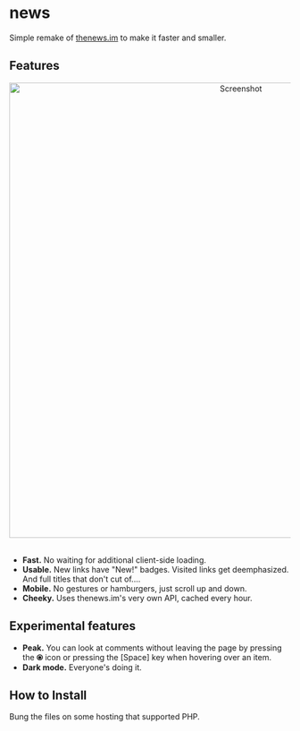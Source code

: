 # news
Simple remake of [thenews.im](http://thenews.im) to make it faster and smaller.

## Features
<div align="center">
  <img src="https://raw.githubusercontent.com/anthonyec/news/master/screenshot.png" alt="Screenshot" width="814">
</div>
<br>

- **Fast.** No waiting for additional client-side loading.
- **Usable.** New links have "New!" badges. Visited links get deemphasized. And full titles that don't cut of.... 
- **Mobile.** No gestures or hamburgers, just scroll up and down.
- **Cheeky.** Uses thenews.im's very own API, cached every hour.

## Experimental features
- **Peak.** You can look at comments without leaving the page by pressing the **⦿** icon or pressing the [Space] key when hovering over an item.
- **Dark mode.** Everyone's doing it.

## How to Install
Bung the files on some hosting that supported PHP.
